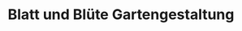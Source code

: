 ---
title: "Blatt und Blüte Gartengestaltung"
url: /deutsch-kaltenbrunn/blatt-und-bluete-gartengestaltung/
shop: Blumen
---